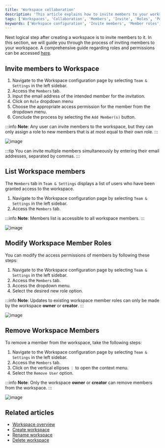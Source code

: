 ```yaml
---
title: 'Workspace collaboration'
description: 'This article explains how to invite members to your workspace, change their roles and procedure to remove them from the workspace.'
tags: ['Workspaces', 'Collaboration', 'Members', 'Invite', 'Roles', 'Permissions']
keywords: ['Workspace configuration', 'Invite members', 'Member roles', 'Access permissions', 'Displaying workspace members', 'Modifying member roles', 'Removing workspace members', 'Workspace collaboration', 'Team collaboration', 'Access control', 'Role-based permissions', 'Workspace management', 'User roles', 'Workspace settings', 'Workspace administration', 'Member invitation', 'User access', 'Member management', 'Workspace teamwork', 'Workspace organization']
---
```


Next logical step after creating a workspace is to invite members to it. In this section, we will guide you through the process of inviting members to your workspace.
A comprehensive guide regarding roles and permissions can be accessed [here](/roles-and-permissions/roles-permissions-overview).

## Invite members to Workspace
1. Navigate to the Workspace configuration page by selecting `Team & Settings` in the left sidebar.
2. Access the `Members` tab.
3. Input the email address of the intended member for the invitation.
4. Click on `Role` dropdown menu
5. Choose the appropriate access permission for the member from the dropdown menu.
6. Conclude the process by selecting the `Add Member(s)` button.

:::info
**Note**: Any user can invite members to the workspace, but they can only assign a role to new members that is at most equal to their own role.
:::

![image](/img/v2/workspace/workspace-collaboration.png)  
  
:::tip
You can invite multiple members simultaneously by entering their email addresses, separated by commas.
:::


## List Workspace members
The `Members` tab in `Team & Settings` displays a list of users who have been granted access to the workspace.

1. Navigate to the Workspace configuration page by selecting `Team & Settings` in the left sidebar.
2. Access the `Members` tab.

:::info
**Note**: Members list is accessible to all workspace members.
:::

![image](/img/v2/workspace/workspace-members-list.png)

## Modify Workspace Member Roles
You can modify the access permissions of members by following these steps:
1. Navigate to the Workspace configuration page by selecting `Team & Settings` in the left sidebar.
2. Access the `Members` tab.
3. Access the dropdown menu.
4. Select the desired new role option.

:::info
**Note**: Updates to existing workspace member roles can only be made by the workspace **owner** or **creator**.
:::

![image](/img/v2/workspace/workspace-members-role-change.png)

## Remove Workspace Members
To remove a member from the workspace, take the following steps:
1. Navigate to the Workspace configuration page by selecting `Team & Settings` in the left sidebar.
2. Access the `Members` tab.
3. Click on the vertical ellipses `⋮` to open the context menu.
4. Select the `Remove User` option.

:::info
**Note**: Only the workspace **owner** or **creator** can remove members from the workspace.
:::


![image](/img/v2/workspace/workspace-members-remove.png)

## Related articles
- [Workspace overview](/workspaces/workspace-overview)
- [Create workspace](/workspaces/create-workspace)
- [Rename workspace](/workspaces/actions-on-workspace#rename-workspace)
- [Delete workspace](/workspaces/actions-on-workspace#delete-workspace)
